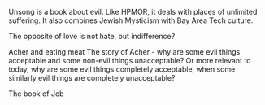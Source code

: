 Unsong is a book about evil. Like HPMOR, it deals with places of unlimited suffering. It also combines Jewish Mysticism with Bay Area Tech culture.

The opposite of love is not hate, but indifference?

Acher and eating meat
The story of Acher - why are some evil things acceptable and some non-evil things unacceptable? Or more relevant to today, why are some evil things completely acceptable, when some similarly evil things are completely unacceptable?

The book of Job